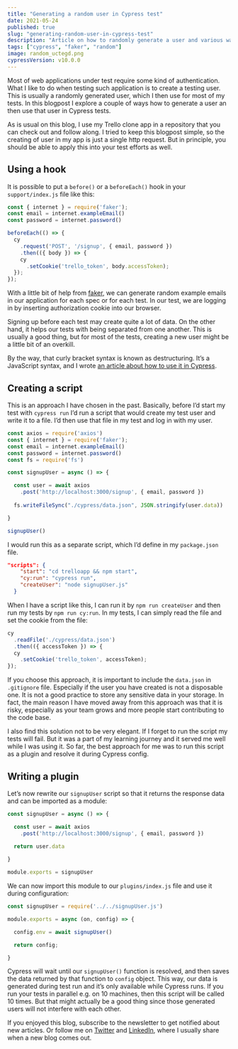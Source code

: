 ```yaml
---
title: "Generating a random user in Cypress test"
date: 2021-05-24
published: true
slug: "generating-random-user-in-cypress-test"
description: "Article on how to randomly generate a user and various ways how to use its data"
tags: ["cypress", "faker", "random"]
image: random_uctegd.png
cypressVersion: v10.0.0
---
```


Most of web applications under test require some kind of authentication. What I like to do when testing such application is to create a testing user. This is usually a randomly generated user, which I then use for most of my tests. In this blogpost I explore a couple of ways how to generate a user an then use that user in Cypress tests. 

As is usual on this blog, I use my Trello clone app in a repository that you can check out and follow along. I tried to keep this blogpost simple, so the creating of user in my app is just a single http request. But in principle, you should be able to apply this into your test efforts as well.

## Using a hook
It is possible to put a `before()` or a `beforeEach()` hook in your `support/index.js` file like this:

```js [./cypress/support/index.js]
const { internet } = require('faker');
const email = internet.exampleEmail()
const password = internet.password()

beforeEach(() => {
  cy
    .request('POST', '/signup', { email, password })
    .then(({ body }) => {
    cy
      .setCookie('trello_token', body.accessToken);
  });
});
```
With a little bit of help from [faker](https://www.npmjs.com/package/faker), we can generate random example emails in our application for each spec or for each test. In our test, we are logging in by inserting authorization cookie into our browser. 

Signing up before each test may create quite a lot of data. On the other hand, it helps our tests with being separated from one another. This is usually a good thing, but for most of the tests, creating a new user might be a little bit of an overkill.

By the way, that curly bracket syntax is known as destructuring. It’s a JavaScript syntax, and I wrote [an article about how to use it in Cypress](/using-destructuring-in-cypress).

## Creating a script
This is an approach I have chosen in the past. Basically, before I’d start my test with `cypress run` I’d run a script that would create my test user and write it to a file. I’d then use that file in my test and log in with my user.

```js [signup.js]
const axios = require('axios')
const { internet } = require('faker');
const email = internet.exampleEmail()
const password = internet.password()
const fs = require('fs')

const signupUser = async () => {

  const user = await axios
    .post('http://localhost:3000/signup', { email, password })
      
  fs.writeFileSync("./cypress/data.json", JSON.stringify(user.data))

}

signupUser()
```
I would run this as a separate script, which I’d define in my `package.json` file.

```json [package.json]
"scripts": {
    "start": "cd trelloapp && npm start",
    "cy:run": "cypress run",
    "createUser": "node signupUser.js"
  }
```
When I have a script like this, I can run it by `npm run createUser` and then run my tests by `npm run cy:run`. In my tests, I can simply read the file and set the cookie from the file:
```js
cy
  .readFile('./cypress/data.json')
  .then(({ accessToken }) => {
  cy
    .setCookie('trello_token', accessToken);
}); 
```
If you choose this approach, it is important to include the `data.json` in `.gitignore` file. Especially if the user you have created is not a disposable one. It is not a good practice to store any sensitive data in your storage. In fact, the main reason I have moved away from this approach was that it is risky, especially as your team grows and more people start contributing to the code base.

I also find this solution not to be very elegant. If I forget to run the script my tests will fail. But it was a part of my learning journey and it served me well while I was using it. So far, the best approach for me was to run this script as a plugin and resolve it during Cypress config.

## Writing a plugin
Let’s now rewrite our `signupUser` script so that it returns the response data and can be imported as a module:
```js {6,10} [signupUser.js] 
const signupUser = async () => {

  const user = await axios
    .post('http://localhost:3000/signup', { email, password })
      
  return user.data

}

module.exports = signupUser
```

We can now import this module to our `plugins/index.js` file and use it during configuration:
```js [cypress/plugins/index.js]
const signupUser = require('../../signupUser.js')

module.exports = async (on, config) => {

  config.env = await signupUser()

  return config;

}
```

Cypress will wait until our `signupUser()` function is resolved, and then saves the data returned by that function to `config` object. This way, our data is generated during test run and it’s only available while Cypress runs. If you run your tests in parallel e.g. on 10 machines, then this script will be called 10 times. But that might actually be a good thing since those generated users will not interfere with each other.

If you enjoyed this blog, subscribe to the newsletter to get notified about new articles. Or follow me on [Twitter](https://twitter.com/filip_hric/) and [LinkedIn](https://www.linkedin.com/in/filip-hric-11a5b1126/), where I usually share when a new blog comes out.
